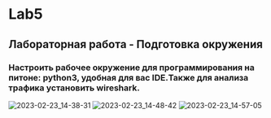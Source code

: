 # Lab5
## Лабораторная работа - Подготовка окружения
### Настроить рабочее окружение для программирования на питоне: python3, удобная для вас IDE.Также для анализа трафика установить wireshark.
![2023-02-23_14-38-31](https://user-images.githubusercontent.com/122459067/220902452-3abc299e-29d6-4d23-aabe-0f3217fccf13.png)
![2023-02-23_14-48-42](https://user-images.githubusercontent.com/122459067/220902484-cd32893a-c03d-4aa5-8756-034a7fe58f92.png)
![2023-02-23_14-57-05](https://user-images.githubusercontent.com/122459067/220902520-4f916795-7714-47b6-a924-fe1605390ed5.png)
